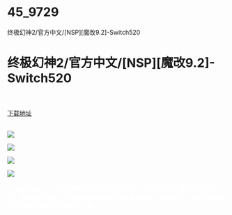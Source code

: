 # 45_9729
终极幻神2/官方中文/[NSP][魔改9.2]-Switch520
# 终极幻神2/官方中文/[NSP][魔改9.2]-Switch520
 <br/></br>
[下载地址](https://www.switch520.cc/article/9729 "下载地址")
<br/></br>

<p><span style="color: #ffffff;"><strong><img src="https://www.switch520.cc/muke_img/upload_art_editor_20210217-1_9cce6e0c54dacc7710cdecc8dcc050ea.jpg"></strong></span></p>
<p><span style="color: #ffffff;"><strong><img src="https://www.switch520.cc/muke_img/upload_art_editor_20210217-1_2ee21a66149cc2b6f0bed535f4cb92e4.jpg"></strong></span></p>
<p><span style="color: #ffffff;"><strong><img src="https://www.switch520.cc/muke_img/upload_art_editor_20210217-1_7840d54f9f928b17995645a48479d258.jpg"></strong></span></p>
<p><span style="color: #ffffff;"><strong><img src="https://www.switch520.cc/muke_img/upload_art_editor_20210217-1_446d10896bffd25da99512a82c7116a4.jpg">&nbsp;</strong></span></p>
<p><span style="color: #ffffff;"><strong>UltraGoodness 2是充满动感和趣味的血腥混乱，讲述了世界上善恶之间的斗争。黑暗势力准备在这个血腥的动作游戏中被撕成碎片，但是现在它与时间操纵和永久性伴侣猫的可用性融为一体。&nbsp;</strong></span></p>
<p>&nbsp;</p>
